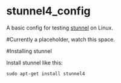 # stunnel4_config

A basic config for testing [stunnel](https://www.stunnel.org/index.html) on Linux.

#Currently a placeholder, watch this space.

#Installing stunnel

Install stunnel like this:

`sudo apt-get install stunnel4`

